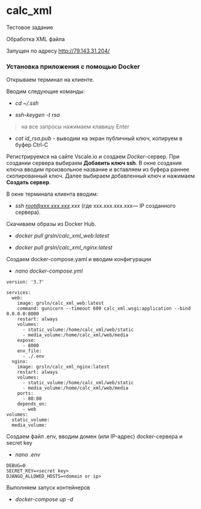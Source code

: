 # calc_xml
Тестовое задание 

Обработка XML файла


Запущен по адресу http://79.143.31.204/


### Установка приложения с помощью Docker

Открываем терминал на клиенте.

Вводим следующие команды:

+ _cd ~/.ssh_

+ _ssh-keygen -t rsa_

> на все запросы нажимаем клавишу Enter

+ _cat id_rsa.pub_ - выводим на экран публичный ключ, копируем в буфер Ctrl-C

Регистрируемся на сайте Vscale.io и создаем *Docker*-сервер. При создании сервера выбираем **Добавить ключ ssh**. В окне создания ключа вводим произвольное название и вставляем из буфера раннее скопированный ключ. Далее выбираем добавленный ключ и нажимаем **Создать сервер**.

В окне терминала клиента вводим:

+ _ssh root@xxx.xxx.xxx.xxx_ (где xxx.xxx.xxx.xxx— IP созданного сервера).

Скачиваем образы из Docker Hub.

+ _docker pull grsln/calc_xml_web:latest_

+ _docker pull grsln/calc_xml_nginx:latest_

Создаем docker-compose.yaml и вводим конфигурации

+ _nano docker-compose.yml_

```
version: '3.7'

services:
  web:
    image: grsln/calc_xml_web:latest
    command: gunicorn --timeout 600 calc_xml.wsgi:application --bind 0.0.0.0:8000
    restart: always
    volumes:
      - static_volume:/home/calc_xml/web/static
      - media_volume:/home/calc_xml/web/media
    expose:
      - 8000
    env_file:
      - ./.env
  nginx:
    image: grsln/calc_xml_nginx:latest
    restart: always
    volumes:
      - static_volume:/home/calc_xml/web/static
      - media_volume:/home/calc_xml/web/media
    ports:
      - 80:80
    depends_on:
      - web
volumes:
  static_volume:
  media_volume:
```

Создаем файл .env,  вводим домен (или IP-адрес) docker-сервера и secret key 
+ _nano .env_

```
DEBUG=0
SECRET_KEY=<secret key>
DJANGO_ALLOWED_HOSTS=<domain or ip>
```
Выполняем запуск контейнеров
+ _docker-compose  up -d_
